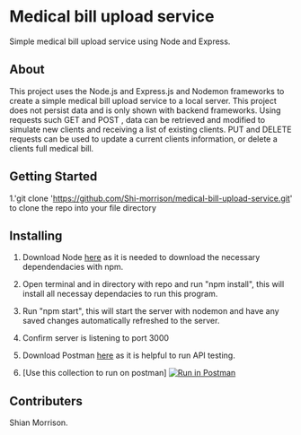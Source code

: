 # Medical bill upload service

Simple medical bill upload service using Node and Express. 

## About

This project uses the Node.js and Express.js and Nodemon frameworks to create a simple medical bill upload service to a local server. This project does not persist data and is only shown with backend frameworks. Using requests such GET and POST , data can be retrieved and modified to simulate new clients and receiving a list of existing clients. PUT and DELETE requests can be used to update a current clients information, or delete a clients full medical bill.

## Getting Started

1.'git clone 'https://github.com/Shi-morrison/medical-bill-upload-service.git' to clone the repo into your file directory

## Installing

1. Download Node [here](https://nodejs.org/en/) as it is needed to download the necessary dependendacies with npm.

2. Open terminal and in directory with repo and run "npm install", this will install all necessay dependacies to run this program.

3. Run "npm start", this will start the server with nodemon and have any saved changes automatically refreshed to the server.

4. Confirm server is listening to port 3000

5. Download Postman [here](https://www.postman.com/) as it is helpful to run API testing.

6. [Use this collection to run on postman] [![Run in Postman](https://run.pstmn.io/button.svg)](https://app.getpostman.com/run-collection/25805368-424c43ef-10fe-4e32-a325-267931d1f886?action=collection%2Ffork&collection-url=entityId%3D25805368-424c43ef-10fe-4e32-a325-267931d1f886%26entityType%3Dcollection%26workspaceId%3D60a39bc3-b8d3-4182-88d3-b60d447cb0c1)

## Contributers

Shian Morrison.